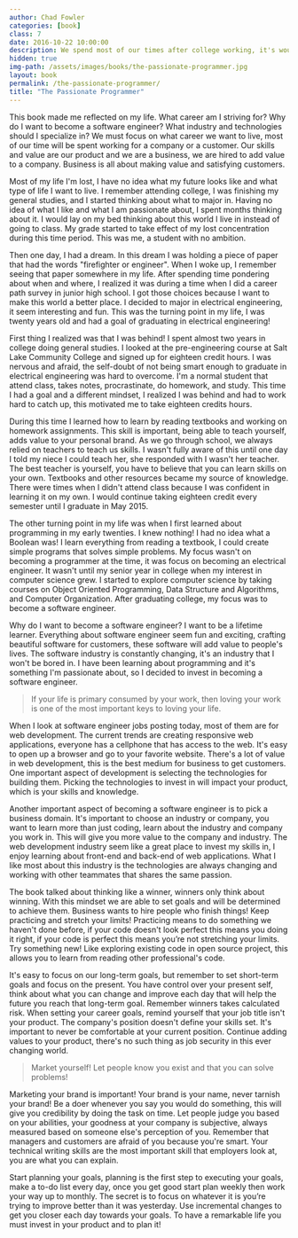 ```yaml
---
author: Chad Fowler
categories: [book]
class: 7
date: 2016-10-22 10:00:00
description: We spend most of our times after college working, it's would be wise to find fulfillment and happiness in your career. Human biggest urge is the "the desire to be important", in other words desire to live a remarkable life! The road to a remarkable life is to constantly strive to be great, making incremental changes, getting closer each day towards your goals. This book shows you ways to create a remarkable life.
hidden: true
img-path: /assets/images/books/the-passionate-programmer.jpg
layout: book
permalink: /the-passionate-programmer/
title: "The Passionate Programmer"
---
```


This book made me reflected on my life. What career am I striving for? Why do I want to become a software engineer? What industry and technologies should I specialize in? We must focus on what career we want to live, most of our time will be spent working for a company or a customer. Our skills and value are our product and we are a business, we are hired to add value to a company. Business is all about making value and satisfying customers.

Most of my life I'm lost, I have no idea what my future looks like and what type of life I want to live. I remember attending college, I was finishing my general studies, and I started thinking about what to major in. Having no idea of what I like and what I am passionate about, I spent months thinking about it. I would lay on my bed thinking about this world I live in instead of going to class. My grade started to take effect of my lost concentration during this time period. This was me, a student with no ambition.

Then one day, I had a dream. In this dream I was holding a piece of paper that had the words "firefighter or engineer". When I woke up, I remember seeing that paper somewhere in my life. After spending time pondering about when and where, I realized it was during a time when I did a career path survey in junior high school. I got those choices because I want to make this world a better place. I decided to major in electrical engineering, it seem interesting and fun. This was the turning point in my life, I was twenty years old and had a goal of graduating in electrical engineering!

First thing I realized was that I was behind! I spent almost two years in college doing general studies. I looked at the pre-engineering course at Salt Lake Community College and signed up for eighteen credit hours. I was nervous and afraid, the self-doubt of not being smart enough to graduate in electrical engineering was hard to overcome. I'm a normal student that attend class, takes notes, procrastinate, do homework, and study. This time I had a goal and a different mindset, I realized I was behind and had to work hard to catch up, this motivated me to take eighteen credits hours.

During this time I learned how to learn by reading textbooks and working on homework assignments. This skill is important, being able to teach yourself, adds value to your personal brand. As we go through school, we always relied on teachers to teach us skills. I wasn't fully aware of this until one day I told my niece I could teach her, she responded with I wasn't her teacher. The best teacher is yourself, you have to believe that you can learn skills on your own. Textbooks and other resources became my source of knowledge. There were times when I didn't attend class because I was confident in learning it on my own. I would continue taking eighteen credit every semester until I graduate in May 2015.

The other turning point in my life was when I first learned about programming in my early twenties. I knew nothing! I had no idea what a Boolean was! I learn everything from reading a textbook, I could create simple programs that solves simple problems. My focus wasn't on becoming a programmer at the time, it was focus on becoming an electrical engineer. It wasn't until my senior year in college when my interest in computer science grew. I started to explore computer science by taking courses on Object Oriented Programming, Data Structure and Algorithms, and Computer Organization. After graduating college, my focus was to become a software engineer.

Why do I want to become a software engineer? I want to be a lifetime learner. Everything about software engineer seem fun and exciting, crafting beautiful software for customers, these software will add value to people's lives. The software industry is constantly changing, it's an industry that I won't be bored in. I have been learning about programming and it's something I'm passionate about, so I decided to invest in becoming a software engineer.

> If your life is primary consumed by your work, then loving your work is one of the most important keys to loving your life.

When I look at software engineer jobs posting today, most of them are for web development. The current trends are creating responsive web applications, everyone has a cellphone that has access to the web. It's easy to open up a browser and go to your favorite website. There's a lot of value in web development, this is the best medium for business to get customers. One important aspect of development is selecting the technologies for building them. Picking the technologies to invest in will impact your product, which is your skills and knowledge.

Another important aspect of becoming a software engineer is to pick a business domain. It's important to choose an industry or company, you want to learn more than just coding, learn about the industry and company you work in. This will give you more value to the company and industry. The web development industry seem like a great place to invest my skills in, I enjoy learning about front-end and back-end of web applications. What I like most about this industry is the technologies are always changing and working with other teammates that shares the same passion.

The book talked about thinking like a winner, winners only think about winning. With this mindset we are able to set goals and will be determined to achieve them. Business wants to hire people who finish things! Keep practicing and stretch your limits! Practicing means to do something we haven't done before, if your code doesn't look perfect this means you doing it right, if your code is perfect this means you’re not stretching your limits. Try something new! Like exploring existing code in open source project, this allows you to learn from reading other professional's code.

It's easy to focus on our long-term goals, but remember to set short-term goals and focus on the present. You have control over your present self, think about what you can change and improve each day that will help the future you reach that long-term goal. Remember winners takes calculated risk. When setting your career goals, remind yourself that your job title isn't your product. The company's position doesn't define your skills set. It's important to never be comfortable at your current position. Continue adding values to your product, there's no such thing as job security in this ever changing world.

> Market yourself! Let people know you exist and that you can solve problems!

Marketing your brand is important! Your brand is your name, never tarnish your brand! Be a doer whenever you say you would do something, this will give you credibility by doing the task on time. Let people judge you based on your abilities, your goodness at your company is subjective, always measured based on someone else's perception of you. Remember that managers and customers are afraid of you because you're smart. Your technical writing skills are the most important skill that employers look at, you are what you can explain.

Start planning your goals, planning is the first step to executing your goals, make a to-do list every day, once you get good start plan weekly then work your way up to monthly. The secret is to focus on whatever it is you’re trying to improve better than it was yesterday. Use incremental changes to get you closer each day towards your goals. To have a remarkable life you must invest in your product and to plan it!